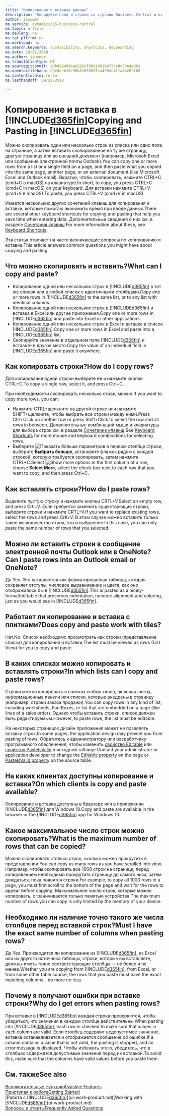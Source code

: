 ```yaml
---
title: "Копирование и вставка данных"
description: "Копируйте поля и строки со страниц Business Central и вставляйте их в другие места."
author: jswymer
ms.service: dynamics365-business-central
ms.topic: article
ms.devlang: na
ms.tgt_pltfrm: na
ms.workload: na
ms.search.keywords: accessibility, shortcuts, keyboarding
ms.date: 10/01/2018
ms.author: jswymer
ms.translationtype: HT
ms.sourcegitcommit: 9dbd92409ba02281f008246194f3ce0c53e4e001
ms.openlocfilehash: e924eeb10e98b81035837ca498ec4f1a7b28bf60
ms.contentlocale: ru-ru
ms.lasthandoff: 09/28/2018

---
```


# <a name="copying-and-pasting-in-included365finincludesd365finmdmd"></a><span data-ttu-id="30367-103">Копирование и вставка в [!INCLUDE[d365fin](includes/d365fin_md.md)]</span><span class="sxs-lookup"><span data-stu-id="30367-103">Copying and Pasting in [!INCLUDE[d365fin](includes/d365fin_md.md)]</span></span>
<span data-ttu-id="30367-104">Можно скопировать один или несколько строк из списка или одно поле на странице, а затем вставить скопированное на ту же страницу, другую страницу или во внешний документ (например, Microsoft Excel или сообщение электронной почты Outlook).</span><span class="sxs-lookup"><span data-stu-id="30367-104">You can copy one or more rows from a list or a single field on a page, and then paste what you copied into the same page, another page, or an external document (like Microsoft Excel and Outlook email).</span></span> <span data-ttu-id="30367-105">Вкратце, чтобы скопировать, нажмите CTRL+C (cmd+C в macOS) на клавиатуре.</span><span class="sxs-lookup"><span data-stu-id="30367-105">In short, to copy, you press CTRL+C (cmd+C in macOS) on your keyboard.</span></span> <span data-ttu-id="30367-106">Для вставки нажмите CTRL+V (cmd+V в macOS).</span><span class="sxs-lookup"><span data-stu-id="30367-106">To paste, you press CTRL+V (cmd+V in macOS).</span></span>

<span data-ttu-id="30367-107">Имеется нескольких других сочетаний клавиш для копирования и вставки, которые помогаю экономить время при вводе данных.</span><span class="sxs-lookup"><span data-stu-id="30367-107">There are several other keyboard shortcuts for copying and pasting that help you save time when entering data.</span></span> <span data-ttu-id="30367-108">Дополнительные сведения о них см. в разделе [Сочетания клавиш](keyboard-shortcuts.md#CopyRows).</span><span class="sxs-lookup"><span data-stu-id="30367-108">For more information about these, see [Keyboard Shortcuts](keyboard-shortcuts.md#CopyRows).</span></span>

<span data-ttu-id="30367-109">Эта статья отвечает на часто возникающие вопросы по копированию и вставке.</span><span class="sxs-lookup"><span data-stu-id="30367-109">This article answers common questions you might have about copying and pasting.</span></span>  

## <a name="what-can-i-copy-and-paste"></a><span data-ttu-id="30367-110">Что можно скопировать и вставить?</span><span class="sxs-lookup"><span data-stu-id="30367-110">What can I copy and paste?</span></span>
-   <span data-ttu-id="30367-111">Копирование одной или нескольких строк в [!INCLUDE[d365fin](includes/d365fin_md.md)] в тот же список или в любой список с идентичными столбцами.</span><span class="sxs-lookup"><span data-stu-id="30367-111">Copy one or more rows in [!INCLUDE[d365fin](includes/d365fin_md.md)] to the same list, or to any list with identical columns.</span></span>
-   <span data-ttu-id="30367-112">Копирование одной или нескольких строк в [!INCLUDE[d365fin](includes/d365fin_md.md)] и вставка в Excel или другие приложения.</span><span class="sxs-lookup"><span data-stu-id="30367-112">Copy one or more rows in [!INCLUDE[d365fin](includes/d365fin_md.md)] and paste into Excel or other applications.</span></span>
-   <span data-ttu-id="30367-113">Копирование одной или нескольких строк в Excel и вставка в список [!INCLUDE[d365fin](includes/d365fin_md.md)].</span><span class="sxs-lookup"><span data-stu-id="30367-113">Copy one or more rows in Excel and paste into a [!INCLUDE[d365fin](includes/d365fin_md.md)] list.</span></span>
-   <span data-ttu-id="30367-114">Скопируйте значение в отдельном поле [!INCLUDE[d365fin](includes/d365fin_md.md)] и вставьте в другое место.</span><span class="sxs-lookup"><span data-stu-id="30367-114">Copy the value of an individual field in [!INCLUDE[d365fin](includes/d365fin_md.md)] and paste it anywhere.</span></span>

## <a name="how-do-i-copy-rows"></a><span data-ttu-id="30367-115">Как копировать строки?</span><span class="sxs-lookup"><span data-stu-id="30367-115">How do I copy rows?</span></span>
<span data-ttu-id="30367-116">Для копирования одной строки выберите ее и нажмите кнопки CTRL+C.</span><span class="sxs-lookup"><span data-stu-id="30367-116">To copy a single row, select it, and press Ctrl+C.</span></span>

<span data-ttu-id="30367-117">При необходимости скопировать несколько строк, можно:</span><span class="sxs-lookup"><span data-stu-id="30367-117">If you want to copy more rows, you can:</span></span>
-   <span data-ttu-id="30367-118">Нажмите CTRL+щелкните на другой строке или нажмите SHIFT+щелкните, чтобы выбрать все строки между ними.</span><span class="sxs-lookup"><span data-stu-id="30367-118">Press Ctrl+Click on another row or press Shift+Click to select the row and all rows in between.</span></span> <span data-ttu-id="30367-119">Дополнительные комбинаций мыши и клавиатуры для выбора строк см. в разделе [Сочетание клавиш](keyboard-shortcuts.md#CopyRows).</span><span class="sxs-lookup"><span data-stu-id="30367-119">See [Keyboard Shortcuts](keyboard-shortcuts.md#CopyRows) for more mouse and keyboard combinations for selecting rows.</span></span>
-   <span data-ttu-id="30367-120">Выберите ![Показать больше параметров](media/show-more-options-icon.png "Значок Показать больше параметров") в первом столбце строки, выберите **Выбрать больше**, установите флажок рядом с каждой строкой, которую требуется скопировать, затем нажмите CTRL+C.</span><span class="sxs-lookup"><span data-stu-id="30367-120">Select ![Show more options](media/show-more-options-icon.png "Show more options icon") in the first column of a row, choose **Select More**, select the check box next to each row that you want to copy, and then press Ctrl+C.</span></span>

## <a name="how-do-i-paste-rows"></a><span data-ttu-id="30367-121">Как вставлять строки?</span><span class="sxs-lookup"><span data-stu-id="30367-121">How do I paste rows?</span></span>
<span data-ttu-id="30367-122">Выделите пустую строку и нажмите кнопки CRTL+V.</span><span class="sxs-lookup"><span data-stu-id="30367-122">Select an empty row, and press Crtl+V.</span></span> <span data-ttu-id="30367-123">Если требуется заменить существующие строки, выберите строки и нажмите CRTL+V.</span><span class="sxs-lookup"><span data-stu-id="30367-123">If you want to replace existing rows, select the rows and press Crtl+V.</span></span> <span data-ttu-id="30367-124">В этом случае можно вставить только такое же количество строк, что и выбранное.</span><span class="sxs-lookup"><span data-stu-id="30367-124">In this case, you can only paste the same number of rows that you selected.</span></span>

<!-- Rows are pasted directly where your cursor is located. If you paste into an empty line, any existing subsequent lines will be moved after the pasted lines. If you paste into an existing line or lines, this will be overwritten.-->

## <a name="can-i-paste-rows-into-an-outlook-email-or-onenote"></a><span data-ttu-id="30367-125">Можно ли вставить строки в сообщение электронной почты Outlook или в OneNote?</span><span class="sxs-lookup"><span data-stu-id="30367-125">Can I paste rows into an Outlook email or OneNote?</span></span>
<span data-ttu-id="30367-126">Да.</span><span class="sxs-lookup"><span data-stu-id="30367-126">Yes.</span></span> <span data-ttu-id="30367-127">Это вставляется как форматированная таблица, которая сохраняет отступы, числовое выравнивание и цвета, как оно отображалось бы в [!INCLUDE[d365fin](includes/d365fin_md.md)].</span><span class="sxs-lookup"><span data-stu-id="30367-127">This is pasted as a nicely-formatted table that preserves indentation, numeric alignment and coloring, just as you would see in [!INCLUDE[d365fin](includes/d365fin_md.md)].</span></span>

## <a name="does-copy-and-paste-work-with-tiles"></a><span data-ttu-id="30367-128">Работает ли копирование и вставка с плитками?</span><span class="sxs-lookup"><span data-stu-id="30367-128">Does copy and paste work with tiles?</span></span>
<span data-ttu-id="30367-129">Нет.</span><span class="sxs-lookup"><span data-stu-id="30367-129">No.</span></span> <span data-ttu-id="30367-130">Список необходимо просмотреть как строки (представление списка) для копирования и вставки.</span><span class="sxs-lookup"><span data-stu-id="30367-130">The list must be viewed as rows (List View) for you to copy and paste.</span></span>

## <a name="in-which-lists-can-i-copy-and-paste-rows"></a><span data-ttu-id="30367-131">В каких списках можно копировать и вставлять строки?</span><span class="sxs-lookup"><span data-stu-id="30367-131">In which lists can I copy and paste rows?</span></span>
<span data-ttu-id="30367-132">Строки можно копировать в списках любых типов, включая листы, информационные панели или списки, которые внедрены в страницу (например, строки заказа продажи).</span><span class="sxs-lookup"><span data-stu-id="30367-132">You can copy rows in any kind of list, including worksheets, FactBoxes, or list that are embedded on a page (like lines of a sales order).</span></span> <span data-ttu-id="30367-133">Однако чтобы вставить строки, список должен быть редактируемым.</span><span class="sxs-lookup"><span data-stu-id="30367-133">However, to paste rows, the list must be editable.</span></span>

<span data-ttu-id="30367-134">На некоторых страницах дизайн приложения может не позволять вставку строк.</span><span class="sxs-lookup"><span data-stu-id="30367-134">In some pages, the application design may prevent you from pasting of rows.</span></span> <span data-ttu-id="30367-135">Обратитесь к администратору или разработчику программного обеспечения, чтобы изменить [свойство Editable](https://docs.microsoft.com/en-us/dynamics365/business-central/dev-itpro/developer/properties/devenv-editable-property) или [свойство PasteIsValid](https://docs.microsoft.com/en-us/dynamics365/business-central/dev-itpro/developer/properties/devenv-pasteisvalid-property) в исходной таблице.</span><span class="sxs-lookup"><span data-stu-id="30367-135">Contact your administrator or application developer to change the [Editable property](https://docs.microsoft.com/en-us/dynamics365/business-central/dev-itpro/developer/properties/devenv-editable-property) on the page or [PasteIsValid property](https://docs.microsoft.com/en-us/dynamics365/business-central/dev-itpro/developer/properties/devenv-pasteisvalid-property) on the source table.</span></span>

## <a name="on-which-clients-is-copy-and-paste-available"></a><span data-ttu-id="30367-136">На каких клиентах доступны копирование и вставка?</span><span class="sxs-lookup"><span data-stu-id="30367-136">On which clients is copy and paste available?</span></span>
<span data-ttu-id="30367-137">Копирование и вставка доступны в браузере или в приложении [!INCLUDE[d365fin](includes/d365fin_md.md)] для Windows 10.</span><span class="sxs-lookup"><span data-stu-id="30367-137">Copy and paste are available in the browser or the [!INCLUDE[d365fin](includes/d365fin_md.md)] app for Windows 10.</span></span>

## <a name="what-is-the-maximum-number-of-rows-that-can-be-copied"></a><span data-ttu-id="30367-138">Какое максимальное число строк можно скопировать?</span><span class="sxs-lookup"><span data-stu-id="30367-138">What is the maximum number of rows that can be copied?</span></span>
<span data-ttu-id="30367-139">Можно скопировать столько строк, сколько можно прокрутить в представлении.</span><span class="sxs-lookup"><span data-stu-id="30367-139">You can copy as many rows as you have scrolled into view.</span></span> <span data-ttu-id="30367-140">Например, чтобы скопировать все 1000 строк на странице, перед копированием необходимо прокрутить страницу до самого низа, затем дождаться, пока появятся строки.</span><span class="sxs-lookup"><span data-stu-id="30367-140">For example, to copy all 1000 rows in a page, you must first scroll to the bottom of the page and wait for the rows to appear before copying.</span></span> <span data-ttu-id="30367-141">Максимальное число строк, которые можно копировать, ограничивается только памятью устройства.</span><span class="sxs-lookup"><span data-stu-id="30367-141">The maximum number of rows you can copy is only limited by the memory of your device.</span></span>

## <a name="must-i-have-the-exact-same-number-of-columns-when-pasting-rows"></a><span data-ttu-id="30367-142">Необходимо ли наличие точно такого же числа столбцов перед вставкой строк?</span><span class="sxs-lookup"><span data-stu-id="30367-142">Must I have the exact same number of columns when pasting rows?</span></span>
<span data-ttu-id="30367-143">Да.</span><span class="sxs-lookup"><span data-stu-id="30367-143">Yes.</span></span> <span data-ttu-id="30367-144">Производится ли копирование из [!INCLUDE[d365fin](includes/d365fin_md.md)], из Excel или из другого источника таблицы, строки, которые вы вставляете, должны иметь точно соответствующие столбцы — не более и не менее.</span><span class="sxs-lookup"><span data-stu-id="30367-144">Whether you are copying from [!INCLUDE[d365fin](includes/d365fin_md.md)], from Excel, or from some other table source, the rows that you paste must have the exact matching columns - no more no less.</span></span>

## <a name="why-do-i-get-errors-when-pasting-rows"></a><span data-ttu-id="30367-145">Почему я получают ошибки при вставке строки?</span><span class="sxs-lookup"><span data-stu-id="30367-145">Why do I get errors when pasting rows?</span></span> 
<span data-ttu-id="30367-146">При вставке в [!INCLUDE[d365fin](includes/d365fin_md.md)] каждая строка проверяются, чтобы убедиться, что значения в каждом столбце действительны.</span><span class="sxs-lookup"><span data-stu-id="30367-146">When pasting into [!INCLUDE[d365fin](includes/d365fin_md.md)], each row is checked to make sure that values in each column are valid.</span></span> <span data-ttu-id="30367-147">Если столбец содержит недопустимое значение, вставка останавливается и отображается сообщение об ошибке.</span><span class="sxs-lookup"><span data-stu-id="30367-147">If a column contains a value that is not valid, the pasting is stopped, and an error message is displayed.</span></span> <span data-ttu-id="30367-148">Чтобы избежать этого, убедитесь, что в столбцах содержатся допустимые значения перед их вставкой.</span><span class="sxs-lookup"><span data-stu-id="30367-148">To avoid this, make sure that the columns have valid values before you paste them.</span></span>


## <a name="see-also"></a><span data-ttu-id="30367-149">См. также</span><span class="sxs-lookup"><span data-stu-id="30367-149">See also</span></span>
[<span data-ttu-id="30367-150">Вспомогательные функции</span><span class="sxs-lookup"><span data-stu-id="30367-150">Assistive Features</span></span>](ui-accessibility.md)  
[<span data-ttu-id="30367-151">Приступая к работе</span><span class="sxs-lookup"><span data-stu-id="30367-151">Getting Started</span></span>](product-get-started.md)  
<span data-ttu-id="30367-152">[Работа с [!INCLUDE[d365fin](includes/d365fin_md.md)]](ui-work-product.md)</span><span class="sxs-lookup"><span data-stu-id="30367-152">[Working with [!INCLUDE[d365fin](includes/d365fin_md.md)]](ui-work-product.md)</span></span>  
[<span data-ttu-id="30367-153">Вопросы и ответы</span><span class="sxs-lookup"><span data-stu-id="30367-153">Frequently Asked Questions</span></span>](across-faq.md)  

